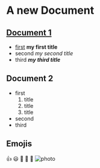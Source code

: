 # A new Document 

## [Document 1]()

+ [first]() **my first title**
+ second *my second title*
+ third ***my third title***


## Document 2

+ first
  1. title
  2. title
  3. title
+ second 
+ third

## Emojis
:+1:
😃
🐼
🐻
🦋
![photo](https://thumbs.dreamstime.com/b/two-cute-golden-retriever-puppies-playing-photo-45116795.jpg)
